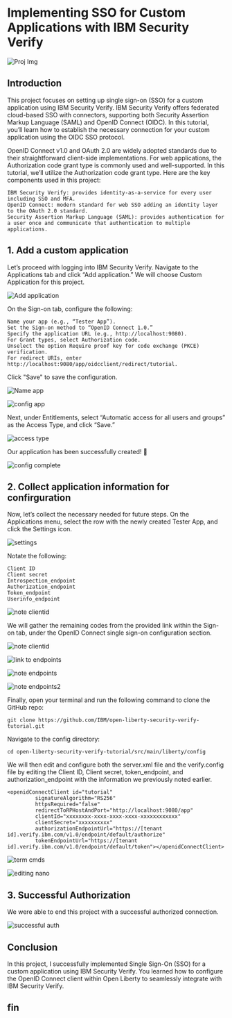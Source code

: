 # Implementing SSO for Custom Applications with IBM Security Verify

![Proj Img](https://imgur.com/P5PkEbc.jpg) 

## Introduction

This project focuses on setting up single sign-on (SSO) for a custom application using IBM Security Verify. IBM Security Verify offers federated cloud-based SSO with connectors, supporting both Security Assertion Markup Language (SAML) and OpenID Connect (OIDC). In this tutorial, you’ll learn how to establish the necessary connection for your custom application using the OIDC SSO protocol.

OpenID Connect v1.0 and OAuth 2.0 are widely adopted standards due to their straightforward client-side implementations. For web applications, the Authorization code grant type is commonly used and well-supported. In this tutorial, we’ll utilize the Authorization code grant type. Here are the key components used in this project:

    IBM Security Verify: provides identity-as-a-service for every user including SSO and MFA.
    OpenID Connect: modern standard for web SSO adding an identity layer to the OAuth 2.0 standard.
    Security Assertion Markup Language (SAML): provides authentication for a user once and communicate that authentication to multiple applications.
    
## 1. Add a custom application

Let’s proceed with logging into IBM Security Verify. Navigate to the Applications tab and click “Add application.” We will choose Custom Application for this project.

![Add application](https://imgur.com/dSvmARm.jpg) 

On the Sign-on tab, configure the following:

    Name your app (e.g., “Tester App”).
    Set the Sign-on method to “OpenID Connect 1.0.”
    Specify the application URL (e.g., http://localhost:9080).
    For Grant types, select Authorization code.
    Unselect the option Require proof key for code exchange (PKCE) verification.
    For redirect URIs, enter http://localhost:9080/app/oidcclient/redirect/tutorial.
    
Click "Save" to save the configuration. 

![Name app](https://imgur.com/HCLmoXq.jpg) 

![config app](https://imgur.com/Xe4aL4r.jpg) 

Next, under Entitlements, select “Automatic access for all users and groups” as the Access Type, and click “Save.”

![access type](https://imgur.com/tJEjr12.jpg) 

Our application has been successfully created! 🎉

![config complete](https://imgur.com/1TLBDuz.jpg) 

## 2. Collect application information for confirguration
Now, let’s collect the necessary needed for future steps. On the Applications menu, select the row with the newly created Tester App, and click the Settings icon.

![settings](https://imgur.com/JfzGpT2.jpg) 

Notate the following:

    Client ID
    Client secret 
    Introspection_endpoint
    Authorization_endpoint
    Token_endpoint
    Userinfo_endpoint

![note clientid](https://imgur.com/M4EuwP0.jpg) 

We will gather the remaining codes from the provided link within the Sign-on tab, under the OpenID Connect single sign-on configuration section.

![note clientid](https://imgur.com/pVY00JN.jpg) 

![link to endpoints](https://imgur.com/NtvOU4G.jpg) 

![note endpoints](https://imgur.com/H0XaLGh.jpg) 

![note endpoints2](https://imgur.com/UM02kIy.jpg) 

Finally, open your terminal and run the following command to clone the GitHub repo:

    git clone https://github.com/IBM/open-liberty-security-verify-tutorial.git

Navigate to the config directory:

    cd open-liberty-security-verify-tutorial/src/main/liberty/config

We will then edit and configure both the server.xml file and the verify.config file by editing the Client ID, Client secret, token_endpoint, and authorization_endpoint with the information we previously noted earlier.

    <openidConnectClient id="tutorial"
             signatureAlgorithm="RS256"
             httpsRequired="false"
             redirectToRPHostAndPort="http://localhost:9080/app"
             clientId="xxxxxxxx-xxxx-xxxx-xxxx-xxxxxxxxxxxx"
             clientSecret="xxxxxxxxxx"
             authorizationEndpointUrl="https://[tenant id].verify.ibm.com/v1.0/endpoint/default/authorize"
             tokenEndpointUrl="https://[tenant id].verify.ibm.com/v1.0/endpoint/default/token"></openidConnectClient>

![term cmds](https://imgur.com/Sy6iW6n.jpg)  

![editing nano](https://imgur.com/R9HEMYq.jpg)  

## 3. Successful Authorization

We were able to end this project with a successful authorized connection. 


![successful auth](https://imgur.com/kBiBgCH.jpg) 

## Conclusion
In this project, I successfully implemented Single Sign-On (SSO) for a custom application using IBM Security Verify. You learned how to configure the OpenID Connect client within Open Liberty to seamlessly integrate with IBM Security Verify.

## fin
